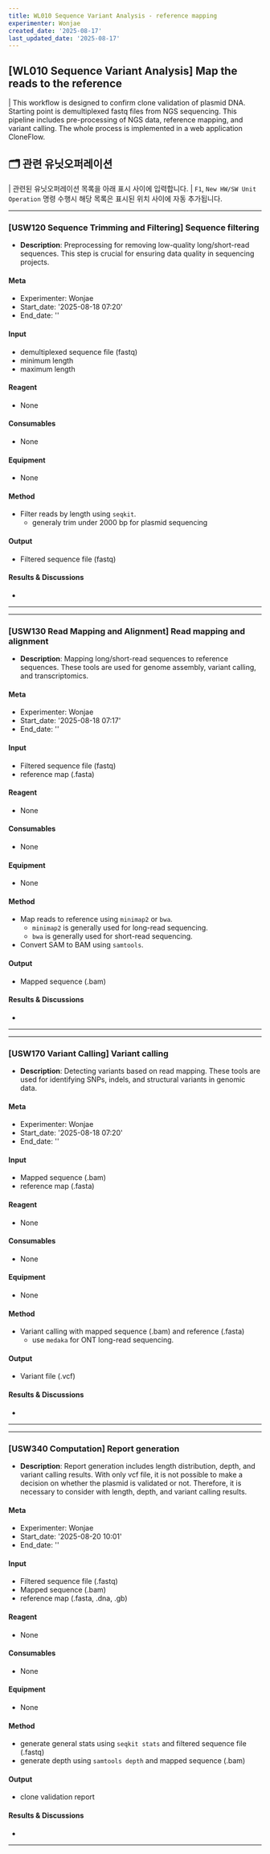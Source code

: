 ```yaml
---
title: WL010 Sequence Variant Analysis - reference mapping
experimenter: Wonjae
created_date: '2025-08-17'
last_updated_date: '2025-08-17'
---
```


## [WL010 Sequence Variant Analysis] Map the reads to the reference

| This workflow is designed to confirm clone validation of plasmid DNA. Starting point is demultiplexed fastq files from NGS sequencing. This pipeline includes pre-processing of NGS data, reference mapping, and variant calling. The whole process is implemented in a web application CloneFlow.

## 🗂️ 관련 유닛오퍼레이션
| 관련된 유닛오퍼레이션 목록을 아래 표시 사이에 입력합니다.
| `F1`, `New HW/SW Unit Operation` 명령 수행시 해당 목록은 표시된 위치 사이에 자동 추가됩니다.

<!-- UNITOPERATION_LIST_START -->

------------------------------------------------------------------------

### [USW120 Sequence Trimming and Filtering] Sequence filtering

- **Description**: Preprocessing for removing low-quality long/short-read sequences. This step is crucial for ensuring data quality in sequencing projects.

#### Meta
- Experimenter: Wonjae
- Start_date: '2025-08-18 07:20'
- End_date: ''

#### Input
- demultiplexed sequence file (fastq)
- minimum length
- maximum length

#### Reagent
- None

#### Consumables
- None

#### Equipment
- None

#### Method
- Filter reads by length using `seqkit`.
    - generaly trim under 2000 bp for plasmid sequencing

#### Output
- Filtered sequence file (fastq)

#### Results & Discussions
- 

------------------------------------------------------------------------





------------------------------------------------------------------------

### [USW130 Read Mapping and Alignment] Read mapping and alignment

- **Description**: Mapping long/short-read sequences to reference sequences. These tools are used for genome assembly, variant calling, and transcriptomics.

#### Meta
- Experimenter: Wonjae
- Start_date: '2025-08-18 07:17'
- End_date: ''

#### Input
- Filtered sequence file (fastq)
- reference map (.fasta)

#### Reagent
- None

#### Consumables
- None

#### Equipment
- None

#### Method
- Map reads to reference using `minimap2` or `bwa`.
    - `minimap2` is generally used for long-read sequencing.
    - `bwa` is generally used for short-read sequencing.
- Convert SAM to BAM using `samtools`.

#### Output
- Mapped sequence (.bam)

#### Results & Discussions
- 

------------------------------------------------------------------------





------------------------------------------------------------------------

### [USW170 Variant Calling] Variant calling

- **Description**: Detecting variants based on read mapping. These tools are used for identifying SNPs, indels, and structural variants in genomic data.

#### Meta
- Experimenter: Wonjae
- Start_date: '2025-08-18 07:20'
- End_date: ''

#### Input
- Mapped sequence (.bam)
- reference map (.fasta)

#### Reagent
- None

#### Consumables
- None

#### Equipment
- None

#### Method
- Variant calling with mapped sequence (.bam) and reference (.fasta)
    - use `medaka` for ONT long-read sequencing.

#### Output
- Variant file (.vcf)

#### Results & Discussions
- 

------------------------------------------------------------------------





------------------------------------------------------------------------

### [USW340 Computation] Report generation

- **Description**: Report generation includes length distribution, depth, and variant calling results. With only vcf file, it is not possible to make a decision on whether the plasmid is validated or not. Therefore, it is necessary to consider with length, depth, and variant calling results.

#### Meta
- Experimenter: Wonjae
- Start_date: '2025-08-20 10:01'
- End_date: ''

#### Input
- Filtered sequence file (.fastq)
- Mapped sequence (.bam)
- reference map (.fasta, .dna, .gb)

#### Reagent
- None

#### Consumables
- None

#### Equipment
- None

#### Method
- generate general stats using `seqkit stats` and filtered sequence file (.fastq)
- generate depth using `samtools depth` and mapped sequence (.bam)


#### Output
- clone validation report

#### Results & Discussions
- 

------------------------------------------------------------------------

<!-- UNITOPERATION_LIST_END -->

